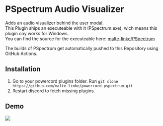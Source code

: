 # PSpectrum Audio Visualizer

Adds an audio visualizer behind the user modal. <br>
This Plugin ships an executeable with it (PSpectrum.exe), wich means this plugin ony works for Windows.<br>
You can find the source for the executeable here: <a href="https://github.com/malte-linke/PSpectrum">malte-linke/PSpectrum</a>

The builds of PSpectrum get automatically pushed to this Repository using GitHub Actions.

## Installation

1. Go to your powercord plugins folder. Run ``git clone https://github.com/malte-linke/powercord-pspectrum.git``
2. Restart discord to fetch missing plugins.

## Demo

<img src="https://i.imgur.com/vbEoXAm.gif">